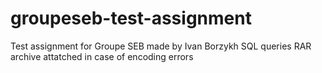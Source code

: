 # groupeseb-test-assignment
Test assignment for Groupe SEB made by Ivan Borzykh 
SQL queries RAR archive attatched in case of encoding errors 
